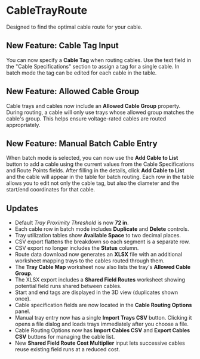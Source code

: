 # CableTrayRoute
Designed to find the optimal cable route for your cable.

## New Feature: Cable Tag Input

You can now specify a **Cable Tag** when routing cables. Use the text field in the
"Cable Specifications" section to assign a tag for a single cable. In batch mode
the tag can be edited for each cable in the table.

## New Feature: Allowed Cable Group

Cable trays and cables now include an **Allowed Cable Group** property. During routing, a cable will only use trays whose allowed group matches the cable's group. This helps ensure voltage-rated cables are routed appropriately.

## New Feature: Manual Batch Cable Entry

When batch mode is selected, you can now use the **Add Cable to List** button to
add a cable using the current values from the Cable Specifications and Route
Points fields. After filling in the details, click **Add Cable to List** and the
cable will appear in the table for batch routing. Each row in the table allows
you to edit not only the cable tag, but also the diameter and the start/end
coordinates for that cable.

## Updates

- Default *Tray Proximity Threshold* is now **72 in**.
- Each cable row in batch mode includes **Duplicate** and **Delete** controls.
- Tray utilization tables show **Available Space** to two decimal places.
- CSV export flattens the breakdown so each segment is a separate row.
- CSV export no longer includes the **Status** column.
- Route data download now generates an **XLSX** file with an additional
  worksheet mapping trays to the cables routed through them.
- The **Tray Cable Map** worksheet now also lists the tray's **Allowed Cable Group**.
- The XLSX export includes a **Shared Field Routes** worksheet showing
  potential field runs shared between cables.
- Start and end tags are displayed in the 3D view (duplicates shown once).
- Cable specification fields are now located in the **Cable Routing Options** panel.
- Manual tray entry now has a single **Import Trays CSV** button. Clicking it opens a file dialog and loads trays immediately after you choose a file.
- Cable Routing Options now has **Import Cables CSV** and **Export Cables CSV** buttons for managing the cable list.
- New **Shared Field Route Cost Multiplier** input lets successive cables reuse existing field runs at a reduced cost.
